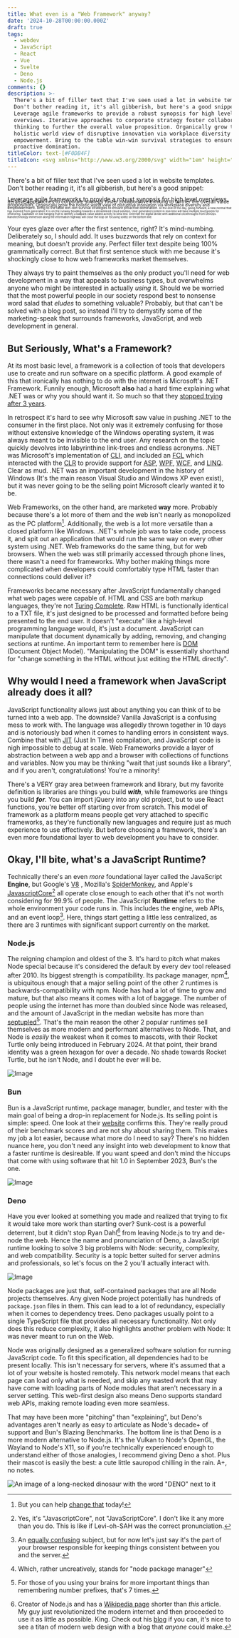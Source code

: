 ```yaml
---
title: What even is a "Web Framework" anyway?
date: '2024-10-28T00:00:00.000Z'
draft: true
tags:
  - webdev
  - JavaScript
  - React
  - Vue
  - Svelte
  - Deno
  - Node.js
comments: {}
description: >-
  There's a bit of filler text that I've seen used a lot in website templates.
  Don't bother reading it, it's all gibberish, but here's a good snippet:
  Leverage agile frameworks to provide a robust synopsis for high level
  overviews. Iterative approaches to corporate strategy foster collaborative
  thinking to further the overall value proposition. Organically grow the
  holistic world view of disruptive innovation via workplace diversity and
  empowerment. Bring to the table win-win survival strategies to ensure
  proactive domination.
titleColor: text-[#F0DB4F]
titleIcon: <svg xmlns="http://www.w3.org/2000/svg" width="1em" height="1em" viewBox="0 0 128 128"><path fill="currentColor" d="M2 1v125h125V1zm66.119 106.513c-1.845 3.749-5.367 6.212-9.448 7.401c-6.271 1.44-12.269.619-16.731-2.059c-2.986-1.832-5.318-4.652-6.901-7.901l9.52-5.83c.083.035.333.487.667 1.071c1.214 2.034 2.261 3.474 4.319 4.485c2.022.69 6.461 1.131 8.175-2.427c1.047-1.81.714-7.628.714-14.065C58.433 78.073 58.48 68 58.48 58h11.709c0 11 .06 21.418 0 32.152c.025 6.58.596 12.446-2.07 17.361m48.574-3.308c-4.07 13.922-26.762 14.374-35.83 5.176c-1.916-2.165-3.117-3.296-4.26-5.795c4.819-2.772 4.819-2.772 9.508-5.485c2.547 3.915 4.902 6.068 9.139 6.949c5.748.702 11.531-1.273 10.234-7.378c-1.333-4.986-11.77-6.199-18.873-11.531c-7.211-4.843-8.901-16.611-2.975-23.335c1.975-2.487 5.343-4.343 8.877-5.235l3.688-.477c7.081-.143 11.507 1.727 14.756 5.355c.904.916 1.642 1.904 3.022 4.045c-3.772 2.404-3.76 2.381-9.163 5.879c-1.154-2.486-3.069-4.046-5.093-4.724c-3.142-.952-7.104.083-7.926 3.403c-.285 1.023-.226 1.975.227 3.665c1.273 2.903 5.545 4.165 9.377 5.926c11.031 4.474 14.756 9.271 15.672 14.981c.882 4.916-.213 8.105-.38 8.581"/></svg>
---
```


There's a bit of filler text that I've seen used a lot in website templates. Don't bother reading it, it's all gibberish, but here's a good snippet:

<p style='font-size: small; line-height: 50%'>Leverage agile frameworks to provide a robust synopsis for high level overviews. <span style='font-size: smaller'>Iterative approaches to corporate strategy foster collaborative thinking to further the overall value proposition. <span style='font-size: smaller'>Organically grow the holistic world view of disruptive innovation via workplace diversity and empowerment. <span style='font-size: smaller'>Bring to the table win-win survival strategies to ensure proactive domination. <span style='font-size: smaller'>At the end of the day, going forward, a new normal that has evolved from generation X is on the runway heading towards a streamlined cloud solution. <span style='font-size: smaller'>User generated content in real-time will have multiple touchpoints for offshoring. Capitalize on low hanging fruit to identify a ballpark value added activity to beta test. Override the digital divide with additional clickthroughs from DevOps. Nanotechnology immersion along the information highway will close the loop on focusing solely on the bottom line.</span></span></span></span></span></p>

Your eyes glaze over after the first sentence, right? It's mind-numbing. Deliberately so, I should add. It uses buzzwords that rely on context for meaning, but doesn't provide any. Perfect filler text despite being 100% grammatically correct. But that first sentence stuck with me because it's shockingly close to how web frameworks market themselves.

They always try to paint themselves as the only product you'll need for web development in a way that appeals to business types, but overwhelms anyone who might be interested in actually _using_ it. Should we be worried that the most powerful people in our society respond best to nonsense word salad that _eludes_ to something valuable? Probably, but that can't be solved with a blog post, so instead I'll try to demystify some of the marketing-speak that surrounds frameworks, JavaScript, and web development in general.

## But Seriously, What's a Framework?

At its most basic level, a framework is a collection of tools that developers use to create and run software on a specific platform. A good example of this that ironically has nothing to do with the internet is Microsoft's .NET Framework. Funnily enough, Microsoft **also** had a hard time explaining what .NET was or why you should want it. So much so that they [stopped trying after 3 years](https://en.wikipedia.org/wiki/Microsoft_.NET_strategy).

In retrospect it's hard to see why Microsoft saw value in pushing .NET to the consumer in the first place. Not only was it extremely confusing for those without extensive knowledge of the Windows operating system, it was always meant to be invisible to the end user. Any research on the topic quickly devolves into labyrinthine link-trees and endless acronyms. .NET was Microsoft's implementation of [CLI](https://en.wikipedia.org/wiki/Common_Language_Infrastructure), and included an [FCL](https://en.wikipedia.org/wiki/Framework_Class_Library) which interacted with the [CLR](https://en.wikipedia.org/wiki/Common_Language_Runtime) to provide support for [ASP](https://en.wikipedia.org/wiki/ASP.NET), [WPF](https://en.wikipedia.org/wiki/Windows_Presentation_Foundation), [WCF](https://en.wikipedia.org/wiki/Windows_Communication_Foundation), and [LINQ](https://en.wikipedia.org/wiki/Language_Integrated_Query). Clear as mud. .NET was an important development in the history of Windows (It's the main reason Visual Studio and Windows XP even exist), but it was never going to be the selling point Microsoft clearly wanted it to be.

Web Frameworks, on the other hand, are marketed **way** more. Probably because there's a lot more of them and the web isn't nearly as monopolized as the PC platform[^1]. Additionally, the web is a lot more versatile than a closed platform like Windows. .NET's whole job was to take code, process it, and spit out an application that would run the same way on every other system using .NET. Web frameworks do the same thing, but for web browsers. When the web was still primarily accessed through phone lines, there wasn't a need for frameworks. Why bother making things more complicated when developers could comfortably type HTML faster than connections could deliver it?

Frameworks became necessary after JavaScript fundamentally changed what web pages were capable of. HTML and CSS are both markup languages, they're not [Turing Complete](https://en.wikipedia.org/wiki/Turing_machine). Raw HTML is functionally identical to a TXT file, it's just designed to be processed and formatted before being presented to the end user. It doesn't "execute" like a high-level programming language would, it's just a document. JavaScript can manipulate that document dynamically by adding, removing, and changing sections at runtime. An important term to remember here is [DOM](https://en.wikipedia.org/wiki/Document_Object_Model) (Document Object Model). "Manipulating the DOM" is essentially shorthand for "change something in the HTML without just editing the HTML directly".

## Why would I need a framework when JavaScript already does it all?

JavaScript functionality allows just about anything you can think of to be turned into a web app. The downside? Vanilla JavaScript is a confusing mess to work with. The language was allegedly thrown together in 10 days and is notoriously bad when it comes to handling errors in consistent ways. Combine that with [JIT](https://en.wikipedia.org/wiki/Just-in-time_compilation) (Just In Time) compilation, and JavaScript code is nigh impossible to debug at scale. Web Frameworks provide a layer of abstraction between a web app and a browser with collections of functions and variables. Now you may be thinking "wait that just sounds like a library", and if you aren't, congratulations! You're a minority!

There's a VERY gray area between framework and library, but my favorite definition is libraries are things you build _**with**_, while frameworks are things you build _**for**_. You can import jQuery into any old project, but to use React functions, you're better off starting over from scratch. This model of framework as a platform means people get very attached to specific frameworks, as they're functionally new languages and require just as much experience to use effectively. But before choosing a framework, there's an even more foundational layer to web development you have to consider.

## Okay, I'll bite, what's a JavaScript Runtime?

Technically there's an even _more_ foundational layer called the JavaScript **Engine**, but Google's [V8](https://v8.dev/) , Mozilla's [SpiderMonkey](https://spidermonkey.dev/), and Apple's [JavascriptCore](https://developer.apple.com/documentation/javascriptcore)[^?] all operate close enough to each other that it's not worth considering for 99.9% of people. The JavaScript **Runtime** refers to the whole environment your code runs in. This includes the engine, web APIs, and an event loop[^2]. Here, things start getting a little less centralized, as there are 3 runtimes with significant support currently on the market.

### Node.js

The reigning champion and oldest of the 3. It's hard to pitch what makes Node special because it's considered the default by every dev tool released after 2010. Its biggest strength is compatibility. Its package manager, npm[^3], is ubiquitous enough that a major selling point of the other 2 runtimes is backwards-compatibility with npm. Node has had a lot of time to grow and mature, but that also means it comes with a lot of baggage. The number of people using the internet has more than doubled since Node was released, and the amount of JavaScript in the median website has more than [septupled](https://httparchive.org/reports/state-of-javascript#bytesJs)[^4]. That's the main reason the other 2 popular runtimes sell themselves as more modern and performant alternatives to Node. That, and Node is _easily_ the weakest when it comes to mascots, with their Rocket Turtle only being introduced in February 2024. At that point, their brand identity was a green hexagon for over a decade. No shade towards Rocket Turtle, but he isn't Node, and I doubt he ever will be.

![Image](/uploads/node.js_mascot.png "Rad dude, probably too rad to be the face of such a monolithic pillar of the web")

### Bun

Bun is a JavaScript runtime, package manager, bundler, and tester with the main goal of being a drop-in replacement for Node.js. Its selling point is simple: speed. One look at their [website](https://bun.sh/) confirms this. They're really proud of their benchmark scores and are not shy about sharing them. This makes my job a lot easier, because what more do I need to say? There's no hidden nuance here, you don't need any insight into web development to know that a faster runtime is desireable. If you want speed and don't mind the hiccups that come with using software that hit 1.0 in September 2023, Bun's the one.

![Image](/uploads/bun-logo.svg "They do a lot of branding based around Bun as in Dumpling, and it works in the context of a JavaScript Bundler, but they occasionally reference Bun as an abbreviation for Bunny. That's the kind of flexibility you need to stand a chance against Node.")

### Deno

Have you ever looked at something you made and realized that trying to fix it would take more work than starting over? Sunk-cost is a powerful deterrent, but it didn't stop Ryan Dahl[^5] from leaving Node.js to try and de-node the web. Hence the name and pronunciation of Deno, a JavaScript runtime looking to solve 3 big problems with Node: security, complexity, and web compatibility. Security is a topic better suited for server admins and professionals, so let's focus on the 2 you'll actually interact with.

![Image](/uploads/heaviest-in-the-universe-node-modules.png "This one folder is probably the reason .gitignore even exists")

Node packages are just that, self-contained packages that are all Node projects themselves. Any given Node project potentially has hundreds of `package.json` files in them. This can lead to a lot of redundancy, especially when it comes to dependency trees. Deno packages usually point to a single TypeScript file that provides all necessary functionality. Not only does this reduce complexity, it also highlights another problem with Node: It was never meant to run on the Web.

Node was originally designed as a generalized software solution for running JavaScript code. To fit this specification, all dependencies had to be present locally. This isn't necessary for servers, where it's assumed that a lot of your website is hosted remotely. This network model means that each page can load only what is needed, and skip any wasted work that may have come with loading parts of Node modules that aren't necessary in a server setting. This web-first design also means Deno supports standard web APIs, making remote loading even more seamless.

That may have been more "pitching" than "explaining", but Deno's advantages aren't nearly as easy to articulate as Node's decade+ of support and Bun's Blazing Benchmarks. The bottom line is that Deno is a more modern alternative to Node.js. It's the Vulkan to Node's OpenGL, the Wayland to Node's X11, so if you're technically experienced enough to understand either of those analogies, I recommend giving Deno a shot. Plus their mascot is easily the best: a cute little sauropod chilling in the rain. A+, no notes.

![An image of a long-necked dinosaur with the word "DENO" next to it](/uploads/dark-transparent.svg "It's even poking its little head around the code examples on their website. I like to imagine it's working in the server room, helping with the tall stacks")

[^?]: Yes, it's "JavascriptCore", not "JavaScriptCore". I don't like it any more than you do. This is like if Levi-oh-SAH was the correct pronunciation.

[^1]: But you can help [change that](https://www.wheelsbot.dev/posts/arch-linux-install-guide/) today!

[^2]: An [equally confusing](https://youtu.be/8aGhZQkoFbQ) subject, but for now let's just say it's the part of your browser responsible for keeping things consistent between you and the server.

[^3]: Which, rather uncreatively, stands for "node package manager"

[^4]: For those of you using your brains for more important things than remembering number prefixes, that's 7 times.

[^5]: Creator of Node.js and has a [Wikipedia page](https://en.wikipedia.org/wiki/Ryan_Dahl) shorter than _this_ article. My guy just revolutionized the modern internet and then proceeded to use it as little as possible. King. Check out his [blog](https://tinyclouds.org/) if you can, it's nice to see a titan of modern web design with a blog that _anyone_ could make.
